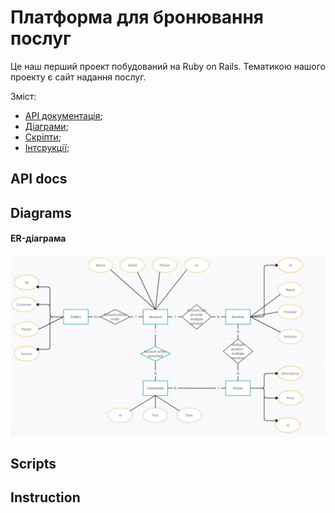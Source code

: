 # Платформа для бронювання послуг

Це наш перший проект побудований на Ruby on Rails.
Тематикою нашого проекту є сайт надання послуг. 

Зміст:
* [API документація](#api-docs);
* [Діаграми](#diagrams);
* [Скріпти](#scripts);
* [Інтсрукції](#instruction);


## API docs

## Diagrams

#### ER-діаграма

![ER-діаграма](docs/Diagram.jpg)

## Scripts

## Instruction



